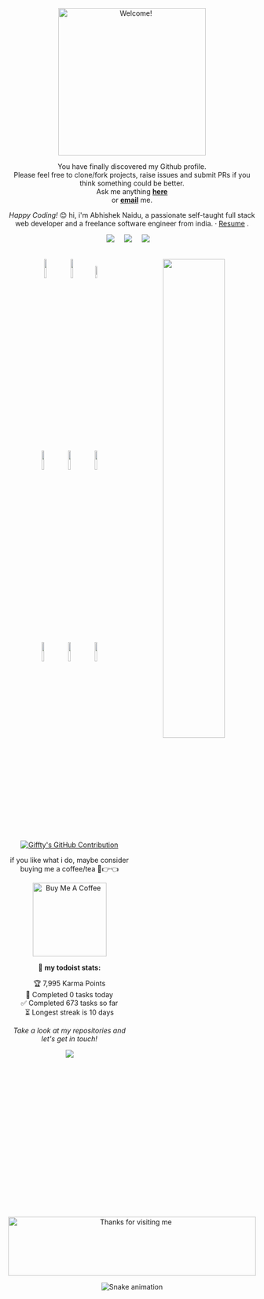 <div align="center" width="50">

<img src="https://i.imgur.com/dTYwdG1.gif" alt="Welcome!" width="300"/>

</div>

<div align="center">

You have finally discovered my Github profile. <br>
Please feel free to clone/fork projects, raise issues and submit PRs if you think something could be better. <br>
Ask me anything <a href="https://github.com/Gifftybabe/Gifftybabe/issues/new"><b>here</b></a><br>
or <a href="mailto:ulokangozi@gmail.com"><b>email</b></a> me.

<i>Happy Coding!</i> 😊
hi, i'm Abhishek Naidu, a passionate self-taught full stack web developer and a freelance software engineer from india. 
· <a href="https://drive.google.com/file/d/1cWF-czWEcZXS97p_5xyC3ZqJXmJID2Dt/view?usp=share_link">Resume</a> .
<br>
 <p align="center">
 <a href="https://twitter.com/Gifftybabe"><img src="https://img.shields.io/twitter/follow/Gifftybabe?style=social" /></a>&nbsp;&nbsp;&nbsp;&nbsp;
   <a href="https://www.linkedin.com/in/Gifftybabe/"><img src="https://img.shields.io/badge/-Abhinandan%20Trilokia-blue?style=flat-square&logo=Linkedin&logoColor=white&link=hhttps://www.linkedin.com/in/Gifftybabe/" /></a>&nbsp;&nbsp;&nbsp;&nbsp
   <a href="https://www.reddit.com/user/Gifftybabe"><img src="https://img.shields.io/reddit/user-karma/combined/Gifftybabe?style=style=social" /></a>&nbsp;&nbsp;&nbsp;&nbsp;

<br>
<br>

  <p>
	<img width="50%" align="right" src="https://github-readme-stats.vercel.app/api?username=Gifftybabe&show_icons=true&hide_border=true" />

<code><img width="10%" src="https://www.vectorlogo.zone/logos/javascript/javascript-ar21.svg"></code>
<code><img width="10%" src="https://www.vectorlogo.zone/logos/python/python-ar21.svg"></code>
<code><img width="8%" src="https://www.vectorlogo.zone/logos/html/html-icon.svg"></code>
<br />
<code><img width="10%" src="https://www.vectorlogo.zone/logos/css/css-ar21.svg"></code>
<code><img width="10%" src="https://www.vectorlogo.zone/logos/mysql/mysql-ar21.svg"></code>
<code><img width="10%" src="https://www.vectorlogo.zone/logos/django/django-ar21.svg"></code>
<br />
<code><img width="10%" src="https://www.vectorlogo.zone/logos/go/go-ar21.svg"></code>
<code><img width="10%" src="https://www.vectorlogo.zone/logos/apache_hadoop/apache_hadoop-ar21.svg"></code>
<code><img width="10%" src="https://www.vectorlogo.zone/logos/git-scm/git-scm-ar21.svg"></code>
</p>


<p align="center">
  <a href="https://github.com/Gifftybabe">
    <img src="https://github-profile-summary-cards.vercel.app/api/cards/profile-details?username=Gifftybabe&theme=radical" alt="Giffty's GitHub Contribution"/>
  </a>
</p>

if you like what i do, maybe consider buying me a coffee/tea 🥺👉👈

<a href="https://www.buymeacoffee.com/Gifftybabe" target="_blank"><img src="https://cdn.buymeacoffee.com/buttons/v2/default-red.png" alt="Buy Me A Coffee" width="150" ></a>

🚧 **my todoist stats:**
<!-- TODO-IST:START -->
🏆  7,995 Karma Points           
🌸  Completed 0 tasks today           
✅  Completed 673 tasks so far           
⏳  Longest streak is 10 days
<!-- TODO-IST:END -->

<p align="center">
 <i>Take a look at my repositories and let's get in touch!</i>
<p  align="center">
<img src="https://visitor-badge.laobi.icu/badge?page_id=Gifftybabe"/>       
</p>

</p>

<img height="120" alt="Thanks for visiting me" width="100%" src="https://raw.githubusercontent.com/BrunnerLivio/brunnerlivio/master/images/marquee.svg" />

![Snake animation](https://github.com/Gifftybabe/Gifftybabe/blob/output/github-contribution-grid-snake.svg)
